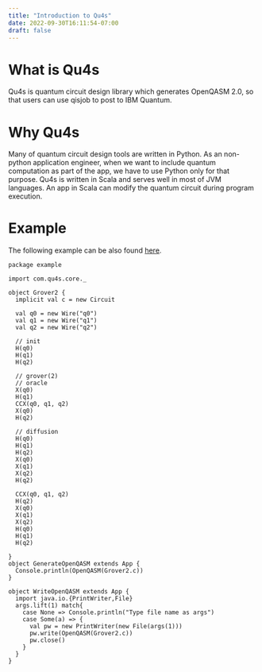 ```yaml
---
title: "Introduction to Qu4s"
date: 2022-09-30T16:11:54-07:00
draft: false
---
```

# What is Qu4s

Qu4s is quantum circuit design library which generates OpenQASM 2.0, so that
users can use qisjob to post to IBM Quantum.

# Why Qu4s

Many of quantum circuit design tools are written in Python. As an non-python
application engineer, when we want to include quantum computation as part of the
app, we have to use Python only for that purpose. Qu4s is written in Scala and
serves well in most of JVM languages. An app in Scala can modify the quantum
circuit during program execution.

# Example

The following example can be also found [here](https://github.com/kazuf3/qu4s/blob/master/src/main/scala/example/generate_openqasm.scala).

```
package example

import com.qu4s.core._

object Grover2 {
  implicit val c = new Circuit

  val q0 = new Wire("q0")
  val q1 = new Wire("q1")
  val q2 = new Wire("q2")

  // init
  H(q0)
  H(q1)
  H(q2)

  // grover(2)
  // oracle
  X(q0)
  H(q1)
  CCX(q0, q1, q2)
  X(q0)
  H(q2)

  // diffusion
  H(q0)
  H(q1)
  H(q2)
  X(q0)
  X(q1)
  X(q2)
  H(q2)

  CCX(q0, q1, q2)
  H(q2)
  X(q0)
  X(q1)
  X(q2)
  H(q0)
  H(q1)
  H(q2)

}
object GenerateOpenQASM extends App {
  Console.println(OpenQASM(Grover2.c))
}

object WriteOpenQASM extends App {
  import java.io.{PrintWriter,File}
  args.lift(1) match{
    case None => Console.println("Type file name as args")
    case Some(a) => {
      val pw = new PrintWriter(new File(args(1)))
      pw.write(OpenQASM(Grover2.c))
      pw.close()
    }
  }
}
```
